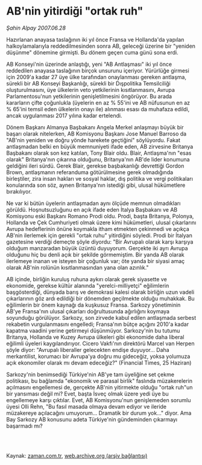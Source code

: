 # AB'nin yitirdiği "ortak ruh"

*Şahin Alpay 2007.06.28*

<td class="columnist-detail">
<p>Hazırlanan anayasa taslağının iki yıl önce Fransa ve Hollanda'da yapılan halkoylamalarıyla reddedilmesinden sonra AB, geleceği üzerine bir "yeniden düşünme" dönemine girmişti. Bu dönem geçen cuma günü sona erdi.</p>
<p>
<div id="haberMetinDiv">
<p>AB Konseyi'nin üzerinde anlaştığı, yeni "AB Antlaşması" iki yıl önce reddedilen anayasa taslağının birçok unsurunu içeriyor. Yürürlüğe girmesi için 2009'a kadar 27 üye ülke tarafından onaylanması gereken antlaşma, sürekli bir AB Konseyi Başkanlığı, sürekli bir Dışpolitika Temsilciliği oluşturulmasını, üye ülkelerin veto yetkilerinin kısıtlanmasını, Avrupa Parlamentosu'nun yetkilerinin genişletilmesini öngörüyor. Bu arada kararların çifte çoğunlukla (üyelerin en az % 55'ini ve AB nüfusunun en az % 65'ini temsil eden ülkelerin onayı ile) alınması esası da muhafaza edildi, ancak uygulanması 2017 yılına kadar ertelendi.
<p>Dönem Başkanı Almanya Başbakanı Angela Merkel anlaşmayı büyük bir başarı olarak nitelerken, AB Komisyonu Başkanı Jose Manuel Barroso da "AB'nin yeniden ve doğru yönde harekete geçtiğini" söylüyordu. Fakat antlaşmadan belki en büyük memnuniyeti ifade eden, AB zirvesine Britanya Başbakanı olarak son kez katılan, Tony Blair oldu. Blair, Antlaşma'nın "esas olarak" Britanya'nın çıkarına olduğunu, Britanya'nın AB'de lider konumuna geldiğini ileri sürdü. Gerek Blair, gerekse başbakanlığı devrettiği Gordon Brown, antlaşmanın referanduma götürülmesine gerek olmadığında birleştiler, zira insan hakları ve sosyal haklar, dış politika ve vergi politikaları konularında son söz, aynen Britanya'nın istediği gibi, ulusal hükümetlere bırakılıyor.
<p>Ne var ki bütün üyelerin antlaşmadan aynı ölçüde memnun olmadıkları görüldü. Hoşnutsuzluğunu en açık ifade eden İtalya Başbakanı ve AB Komisyonu eski Başkanı Romano Prodi oldu. Prodi, başta Britanya, Polonya, Hollanda ve Çek Cumhuriyeti olmak üzere kimi hükümetleri, ulusal çıkarlarını Avrupa hedeflerinin önüne koymakla itham etmekten çekinmedi ve açıkça AB'nin ilerlemek için gerekli "ortak ruhu" yitirdiğini söyledi. Prodi bir İtalyan gazetesine verdiği demeçte şöyle diyordu: "Bir Avrupalı olarak karşı karşıya olduğum manzaradan büyük üzüntü duyuyorum. Gerçekte iki ayrı Avrupa olduğunu hiç bu denli açık bir şekilde görmemiştim. Bir yanda AB olarak ilerlemeye inanan ve isteyen bir çoğunluk var; öte yanda bir siyasi amaç olarak AB'nin rolünün kısıtlanmasından yana olan azınlık."
<p>AB içinde, birliğin kuruluş ruhuna aykırı olarak gerek siyasette ve ekonomide, gerekse kültür alanında "yerelci-milliyetçi" eğilimlerin başgösterdiği, dünyada barış ve demokrasi kalesi olarak birliğin uzun vadeli çıkarlarının göz ardı edildiği bir dönemden geçilmekte olduğu muhakkak. Bu eğilimlerin bir önem kaynağı da kuşkusuz Fransa. Sarkozy yönetiminin AB'ye Fransa'nın ulusal çıkarları doğrultusunda ağırlığını koymaya soyunduğu görülüyor. Sarkozy, son zirvede kabul edilen antlaşmada serbest rekabetin vurgulanmasını engelledi; Fransa'nın bütçe açığını 2010'a kadar kapatma vaadini yerine getirmeyi düşünmüyor. Sarkozy'nin bu tutumu Britanya, Hollanda ve Kuzey Avrupa ülkeleri gibi ekonomide daha liberal eğilimli üyeleri kaygılandırıyor. Cicero Vakfı'nın direktörü Marcel van Herpen şöyle diyor: "Avrupalı liberaller gelecekten endişe duyuyor... Daha merkantilist, korumacı bir Avrupa'ya doğru mu gideceğiz, yoksa yolumuza açık ekonomiler olarak mı devam edeceğiz?" (Financial Times, 25 Haziran)
<p>Sarkozy'nin benimsediği Türkiye'nin AB'ye tam üyeliğine set çekme politikası, bu bağlamda "ekonomik ve parasal birlik" faslında müzakerelerin açılmasını engellemesi de, gerçekte AB'nin yitirmekte olduğu "ortak ruh"un bir yansıması değil mi? Evet, başta İsveç olmak üzere yedi üye bu engellemeye karşı çıktılar. Evet, AB Komisyonu'nun genişlemeden sorumlu üyesi Olli Rehn, "Bu fasıl masada olmaya devam ediyor ve ileride müzakereye açılacağını umuyorum... Dramatik bir durum yok..." diyor. Ama Bay Sarkozy AB konusunu adeta Türkiye'nin gündeminden çıkarmayı başarmadı mı?</p></p></p></p></p></div>
</p>


<p><br>
		 </br></p></td>

Kaynak: [zaman.com.tr](http://zaman.com.tr/yazar.do?yazino=556979), [web.archive.org (arşiv bağlantısı)](http://web.archive.org/web/20120314222945/http://www.zaman.com.tr/yazar.do?yazino=556979)
